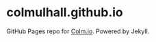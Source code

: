 # colmulhall.github.io
GitHub Pages repo for [Colm.io][colmio]. Powered by Jekyll. 

[colmio]:http://colm.io
